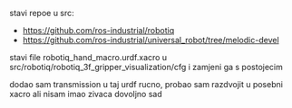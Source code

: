 stavi repoe u src:
- https://github.com/ros-industrial/robotiq
- https://github.com/ros-industrial/universal_robot/tree/melodic-devel

stavi file robotiq_hand_macro.urdf.xacro u src/robotiq/robotiq_3f_gripper_visualization/cfg i zamjeni ga s postojecim

dodao sam transmission u taj urdf rucno, probao sam razdvojit u posebni xacro ali nisam imao zivaca dovoljno sad
